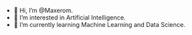 - 👋 Hi, I’m @Maxerom.
- 👀 I’m interested in Artificial Intelligence.
- 🌱 I’m currently learning Machine Learning and Data Science.

<!---
Maxerom/Maxerom is a ✨ special ✨ repository because its `README.md` (this file) appears on your GitHub profile.
You can click the Preview link to take a look at your changes.
--->
